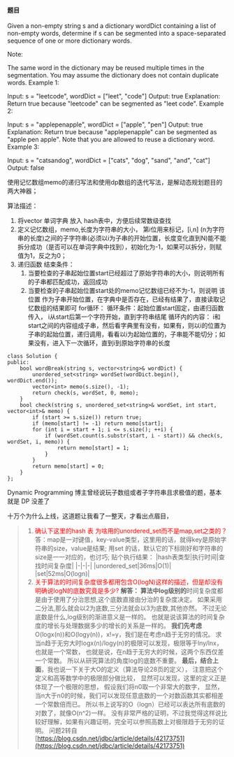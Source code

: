 #### 题目
Given a non-empty string s and a dictionary wordDict containing a list of non-empty words, determine if s can be segmented into a space-separated sequence of one or more dictionary words.

Note:

The same word in the dictionary may be reused multiple times in the segmentation.
You may assume the dictionary does not contain duplicate words.
Example 1:

Input: s = "leetcode", wordDict = ["leet", "code"]
Output: true
Explanation: Return true because "leetcode" can be segmented as "leet code".
Example 2:

Input: s = "applepenapple", wordDict = ["apple", "pen"]
Output: true
Explanation: Return true because "applepenapple" can be segmented as "apple pen apple".
             Note that you are allowed to reuse a dictionary word.
Example 3:

Input: s = "catsandog", wordDict = ["cats", "dog", "sand", "and", "cat"]
Output: false

使用记忆数组memo的递归写法和使用dp数组的迭代写法，是解动态规划题目的两大神器；

算法描述：
1. 将vector 单词字典 放入 hash表中，方便后续常数级查找
2. 定义记忆数组，memo,长度为字符串的大小， 第i位用来标记，[i,n] (n为字符串的长度)之间的子字符串(必须以i为子串的开始位置，长度变化直到N)能不能拆分成功（是否可以在单词字典中找到），初始化为-1，如果可以拆分，则赋值为1，反之为0；
3. 递归函数
	结束条件：
    1. 当要检查的子串起始位置start已经超过了原始字符串的大小，则说明所有的子串都匹配成功，返回成功
	2. 当要检查的子串起始位置start处的memo记忆数组已经不为-1，则说明 该位置 作为子串开始位置，在字典中是否存在，已经有结果了，直接读取记忆数组的结果即可
    for循环：
    循环条件：起始位置start固定，由递归函数传入， i从start后第一个字符开始，直到字符串结尾
    循环内的内容：
    i和start之间的内容组成子串，然后看字典里有没有，如果有，则以i的位置为子串的起始位置，递归调用，看看以i为起始位置的，子串能不能切分；如果没有，进入下一次循环，直到i到原始字符串的长度



    
```
class Solution {
public:
    bool wordBreak(string s, vector<string>& wordDict) {
        unordered_set<string> wordSet(wordDict.begin(), wordDict.end());
        vector<int> memo(s.size(), -1);
        return check(s, wordSet, 0, memo);
    }
    bool check(string s, unordered_set<string>& wordSet, int start, vector<int>& memo) {
        if (start >= s.size()) return true;
        if (memo[start] != -1) return memo[start];
        for (int i = start + 1; i <= s.size(); ++i) {
            if (wordSet.count(s.substr(start, i - start)) && check(s, wordSet, i, memo)) {
                return memo[start] = 1;
            }
        }
        return memo[start] = 0;
    }
};
```
Dynamic Programming
博主曾经说玩子数组或者子字符串且求极值的题，基本就是 DP 没差了



十万个为什么上线，这道题让我看了一整天，才看出点眉目，
> 1. <font color=red>确认下这里的hash 表 为啥用的unordered_set而不是map,set之类的？ </font> 
> 答：map是一对键值，key-value类型，这里用的话，就得key是原始字符串的size，value是结果; 用set 的话，默认它的下标刚好和字符串的size是一一对应的，也讨巧; 
贴个执行结果：
>|hash表类型|执行时间|查找时间复杂度|
|-|-|-|
|unordered_set|36ms|O(1)|
|set|52ms|O(logn)|
> 2. <font color=red>关于算法的时间复杂度很多都用包含O(logN)这样的描述，但是却没有明确说logN的底数究竟是多少?</font> 
> **解答：
算法中log级别的**时间复杂度都是由于使用了分治思想,这个底数直接由分治的复杂度决定。
如果采用二分法,那么就会以2为底数,三分法就会以3为底数,其他亦然。
不过无论底数是什么,log级别的渐进意义是一样的。
也就是说该算法的时间复杂度的增长与处理数据多少的增长的关系是一样的。
> **我们先考虑**O(logx(n))和O(logy(n))，x!=y，我们是在考虑n趋于无穷的情况。
求当n趋于无穷大时logx(n)/logy(n)的极限可以发现，极限等于lny/lnx，也就是一个常数，
也就是说，在n趋于无穷大的时候，这两个东西仅差一个常数。
所以从研究算法的角度log的底数不重要。
> **最后，结合上面**，我也说一下关于大O的定义（算法导论28页的定义），
注意把这个定义和高等数学中的极限部分做比较，
显然可以发现，这里的定义正是体现了一个极限的思想，
假设我们将n0取一个非常大的数字，
显然，当n大于n0的时候，我们可以发现任意底数的一个对数函数其实都相差一个常数倍而已。
所以书上说写的O（logn）已经可以表达所有底数的对数了，就像O(n^2)一样。
没有非常严格的证明，不过我觉得这样说比较好理解，如果有兴趣证明，完全可以参照高数上对极限趋于无穷的证明。
> 问题2转自 [https://blog.csdn.net/jdbc/article/details/42173751](https://blog.csdn.net/jdbc/article/details/42173751)